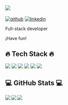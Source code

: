 <h1><img src="https://readme-typing-svg.herokuapp.com/?lines=Hello,+There!+👋;This+is+CARLOS+CARRILLO PEREZ....;Nice+to+meet+you!&size=30" size="30"></h1>



[![github](https://img.shields.io/badge/Github-181717?style=flat-square&logo=github&logoColor=white)](https://github.com/CarlosCarrilloP) [![linkedin](https://img.shields.io/badge/Linkedin-0077B5?style=flat-square&logo=linkedin&logoColor=white)](https://www.linkedin.com/in/carlos-carrillo-p/)


Full-stack developer 

¡Have fun!

## 🔥 Tech Stack 🔥
![](https://img.shields.io/badge/React-61DAFB?style=flat-square&logo=React&logoColor=white) ![](https://img.shields.io/badge/Laravel-FF2D20?style=flat-square&logo=Laravel&logoColor=white) ![](https://img.shields.io/badge/Git-F05032?style=flat-square&logo=Git&logoColor=white) ![](https://img.shields.io/badge/Mysql-4479A1?style=flat-square&logo=MySQL&logoColor=white)
 ![](https://img.shields.io/badge/Tailwindcss-06B6D4?style=flat-square&logo=TailwindCSS&logoColor=white) ![](https://img.shields.io/badge/Figma-F24E1E?style=flat-square&logo=Figma&logoColor=white)

## 💻 GitHub Stats 💻

<img src="https://github-readme-stats.vercel.app/api?username=CarlosCarrilloP&theme=vue&hide_border=false&include_all_commits=true&count_private=true" align="left" /> <img src="https://github-readme-streak-stats.herokuapp.com/?user=CarlosCarrilloP&theme=vue&hide_border=false" align="left" />
 <img src="https://github-readme-stats.vercel.app/api/top-langs/?username=CarlosCarrilloP&theme=vue&hide_border=false&include_all_commits=true&count_private=true&layout=compact" />
